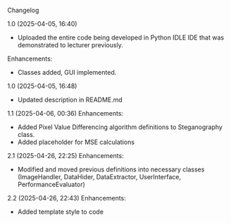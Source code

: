 Changelog

1.0 (2025-04-05, 16:40)
- Uploaded the entire code being developed in Python IDLE IDE that was demonstrated to lecturer previously.

Enhancements:
- Classes added, GUI implemented.

1.0 (2025-04-05, 16:48)
- Updated description in README.md

1.1 (2025-04-06, 00:36)
Enhancements:
- Added Pixel Value Differencing algorithm definitions to Steganography class.
- Added placeholder for MSE calculations

2.1 (2025-04-26, 22:25)
Enhancements:
- Modified and moved previous definitions into necessary classes (ImageHandler, DataHider, DataExtractor, UserInterface, PerformanceEvaluator)

2.2 (2025-04-26, 22:43)
Enhancements:
- Added template style to code
